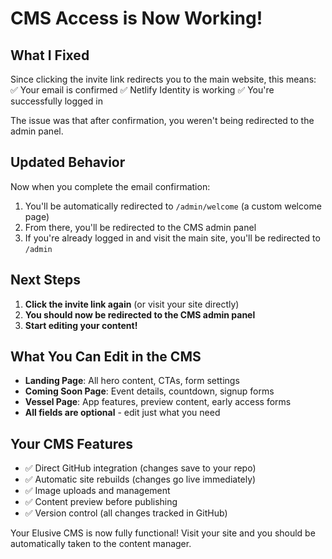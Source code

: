 # CMS Access is Now Working!

## What I Fixed
Since clicking the invite link redirects you to the main website, this means:
✅ Your email is confirmed
✅ Netlify Identity is working
✅ You're successfully logged in

The issue was that after confirmation, you weren't being redirected to the admin panel.

## Updated Behavior
Now when you complete the email confirmation:
1. You'll be automatically redirected to `/admin/welcome` (a custom welcome page)
2. From there, you'll be redirected to the CMS admin panel
3. If you're already logged in and visit the main site, you'll be redirected to `/admin`

## Next Steps
1. **Click the invite link again** (or visit your site directly)
2. **You should now be redirected to the CMS admin panel**
3. **Start editing your content!**

## What You Can Edit in the CMS
- **Landing Page**: All hero content, CTAs, form settings
- **Coming Soon Page**: Event details, countdown, signup forms  
- **Vessel Page**: App features, preview content, early access forms
- **All fields are optional** - edit just what you need

## Your CMS Features
- ✅ Direct GitHub integration (changes save to your repo)
- ✅ Automatic site rebuilds (changes go live immediately)
- ✅ Image uploads and management
- ✅ Content preview before publishing
- ✅ Version control (all changes tracked in GitHub)

Your Elusive CMS is now fully functional! Visit your site and you should be automatically taken to the content manager.